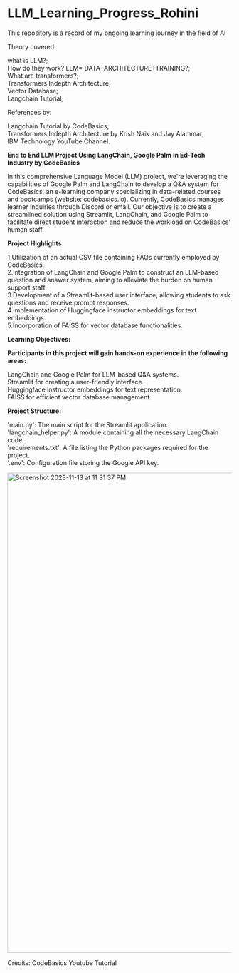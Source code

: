 # LLM_Learning_Progress_Rohini
This repository is a record of my ongoing learning journey in the field of AI

Theory covered:

what is LLM?;  
How do they work? LLM= DATA+ARCHITECTURE+TRAINING?;  
What are transformers?;  
Transformers Indepth Architecture;  
Vector Database;  
Langchain Tutorial;  


References by:

Langchain Tutorial by CodeBasics;  
Transformers Indepth Architecture by Krish Naik and Jay Alammar;  
IBM Technology YouTube Channel.  


**End to End LLM Project Using LangChain, Google Palm In Ed-Tech Industry by CodeBasics**


In this comprehensive Language Model (LLM) project, we're leveraging the capabilities of Google Palm and LangChain to develop a Q&A system for CodeBasics, an e-learning company specializing in data-related courses and bootcamps (website: codebasics.io). Currently, CodeBasics manages learner inquiries through Discord or email. Our objective is to create a streamlined solution using Streamlit, LangChain, and Google Palm to facilitate direct student interaction and reduce the workload on CodeBasics' human staff.

**Project Highlights**

1.Utilization of an actual CSV file containing FAQs currently employed by CodeBasics.  
2.Integration of LangChain and Google Palm to construct an LLM-based question and answer system, aiming to alleviate the burden on human support staff.  
3.Development of a Streamlit-based user interface, allowing students to ask questions and receive prompt responses.  
4.Implementation of Huggingface instructor embeddings for text embeddings.  
5.Incorporation of FAISS for vector database functionalities.  

**Learning Objectives:**

**Participants in this project will gain hands-on experience in the following areas:**

LangChain and Google Palm for LLM-based Q&A systems.  
Streamlit for creating a user-friendly interface.  
Huggingface instructor embeddings for text representation.  
FAISS for efficient vector database management.  

**Project Structure:**

'main.py': The main script for the Streamlit application.  
'langchain_helper.py': A module containing all the necessary LangChain code.  
'requirements.txt': A file listing the Python packages required for the project.  
'.env': Configuration file storing the Google API key.  

<img width="1077" alt="Screenshot 2023-11-13 at 11 31 37 PM" src="https://github.com/ro468/LLM_Learning_Progress_Rohini/assets/82668945/922cf3d1-edaa-4d03-bb15-30f9335a8952">





Credits: CodeBasics Youtube Tutorial
